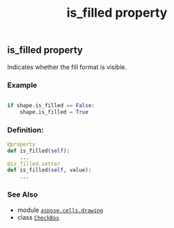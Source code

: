 ﻿---
title: is_filled property
second_title: Aspose.Cells for Python via .NET API References
description: 
type: docs
weight: 570
url: /aspose.cells.drawing/checkbox/is_filled/
is_root: false
---

## is_filled property


Indicates whether the fill format is visible.

### Example 


```python

if shape.is_filled == False:
    shape.is_filled = True

```
### Definition:
```python
@property
def is_filled(self):
    ...
@is_filled.setter
def is_filled(self, value):
    ...
```

### See Also
* module [`aspose.cells.drawing`](../../)
* class [`CheckBox`](/cells/python-net/aspose.cells.drawing/checkbox)
